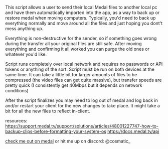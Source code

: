 This script allows a user to send their local Medal files to another local pc and have them automatically imported into the app, as a way to back up or restore medal when moving computers. 
Typically, you'd need to back up everything normally and move around all the files and just hoping you dont't mess anything up.

Everything is non-destructive for the sender, so if something goes wrong during the transfer all your original files are still safe. After moving everything and confirming it all worked you can purge the old ones or whatever you'd like.

Script runs completely over local network and requires no passwords or API tokens or anything of the sort. Script must be run on both devices at the same time. 
It can take a little bit for larger amounts of files to be compressed (the video files can get quite massive), but transfer speeds are pretty quick (I consistently get 40Mbps but it depends on network conditions)

After the script finalizes you may need to log out of medal and log back in and/or restart your client for the new changes to take place. It might take a bit for all the new files to reflect in-client.

resources:<br>
https://support.medal.tv/support/solutions/articles/48001227747-how-to-backup-clips-before-formatting-your-system-os
https://docs.medal.tv/api

[check me out on medal](https://medal.tv/u/cosmatic) or hit me up on discord: @cosmatic_
